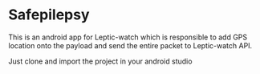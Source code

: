 # Safepilepsy
This is an android app for Leptic-watch which is responsible to add GPS location onto the payload and send the entire packet to Leptic-watch API.

Just clone and import the project in your android studio
